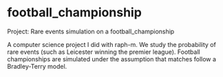 # football_championship
Project: Rare events simulation on a football_championship

A computer science project I did with raph-m. 
We study the probability of rare events (such as Leicester winning the premier league).
Football championships are simulated under the assumption that matches follow a Bradley-Terry model.

